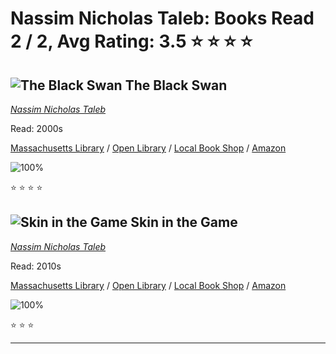 # Nassim Nicholas Taleb:  Books Read 2 / 2, Avg Rating: 3.5 :star: :star: :star: :star:

## ![The Black Swan](https://covers.openlibrary.org/b/id/5721840-M.jpg) The Black Swan
*[Nassim Nicholas Taleb](../authors/NassimNicholasTaleb)*

Read: 2000s

[Massachusetts Library](https://library.minlib.net/search/i=9781588365835) / [Open Library](https://openlibrary.org/isbn/9781588365835) / [Local Book Shop](https://bookshop.org/book/9781588365835) / [Amazon](https://amazon.com/dp/0679604189)

![100%](https://geps.dev/progress/100) 

:star: :star: :star: :star:

## ![Skin in the Game](https://covers.openlibrary.org/b/id/10856868-M.jpg) Skin in the Game
*[Nassim Nicholas Taleb](../authors/NassimNicholasTaleb)*

Read: 2010s

[Massachusetts Library](https://library.minlib.net/search/i=9780141982656) / [Open Library](https://openlibrary.org/isbn/9780141982656) / [Local Book Shop](https://bookshop.org/book/9780141982656) / [Amazon](https://amazon.com/dp/3328600264)

![100%](https://geps.dev/progress/100) 

:star: :star: :star:

---
